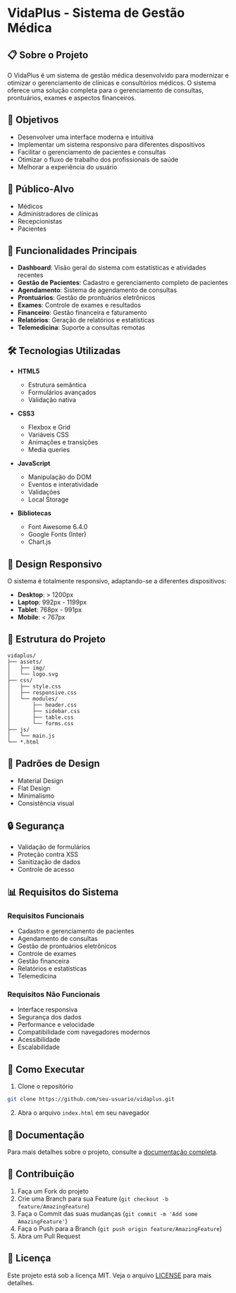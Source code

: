 # VidaPlus - Sistema de Gestão Médica


## 📋 Sobre o Projeto

O VidaPlus é um sistema de gestão médica desenvolvido para modernizar e otimizar o gerenciamento de clínicas e consultórios médicos. O sistema oferece uma solução completa para o gerenciamento de consultas, prontuários, exames e aspectos financeiros.

## 🎯 Objetivos

- Desenvolver uma interface moderna e intuitiva
- Implementar um sistema responsivo para diferentes dispositivos
- Facilitar o gerenciamento de pacientes e consultas
- Otimizar o fluxo de trabalho dos profissionais de saúde
- Melhorar a experiência do usuário

## 👥 Público-Alvo

- Médicos
- Administradores de clínicas
- Recepcionistas
- Pacientes

## 🚀 Funcionalidades Principais

- **Dashboard**: Visão geral do sistema com estatísticas e atividades recentes
- **Gestão de Pacientes**: Cadastro e gerenciamento completo de pacientes
- **Agendamento**: Sistema de agendamento de consultas
- **Prontuários**: Gestão de prontuários eletrônicos
- **Exames**: Controle de exames e resultados
- **Financeiro**: Gestão financeira e faturamento
- **Relatórios**: Geração de relatórios e estatísticas
- **Telemedicina**: Suporte a consultas remotas

## 🛠️ Tecnologias Utilizadas

- **HTML5**
  - Estrutura semântica
  - Formulários avançados
  - Validação nativa

- **CSS3**
  - Flexbox e Grid
  - Variáveis CSS
  - Animações e transições
  - Media queries

- **JavaScript**
  - Manipulação do DOM
  - Eventos e interatividade
  - Validações
  - Local Storage

- **Bibliotecas**
  - Font Awesome 6.4.0
  - Google Fonts (Inter)
  - Chart.js

## 📱 Design Responsivo

O sistema é totalmente responsivo, adaptando-se a diferentes dispositivos:

- **Desktop**: > 1200px
- **Laptop**: 992px - 1199px
- **Tablet**: 768px - 991px
- **Mobile**: < 767px

## 📁 Estrutura do Projeto

```
vidaplus/
├── assets/
│   ├── img/
│   └── logo.svg
├── css/
│   ├── style.css
│   ├── responsive.css
│   └── modules/
│       ├── header.css
│       ├── sidebar.css
│       ├── table.css
│       └── forms.css
├── js/
│   └── main.js
└── *.html
```

## 🎨 Padrões de Design

- Material Design
- Flat Design
- Minimalismo
- Consistência visual

## 🔒 Segurança

- Validação de formulários
- Proteção contra XSS
- Sanitização de dados
- Controle de acesso

## 📊 Requisitos do Sistema

### Requisitos Funcionais
- Cadastro e gerenciamento de pacientes
- Agendamento de consultas
- Gestão de prontuários eletrônicos
- Controle de exames
- Gestão financeira
- Relatórios e estatísticas
- Telemedicina

### Requisitos Não Funcionais
- Interface responsiva
- Segurança dos dados
- Performance e velocidade
- Compatibilidade com navegadores modernos
- Acessibilidade
- Escalabilidade

## 🚀 Como Executar

1. Clone o repositório
```bash
git clone https://github.com/seu-usuario/vidaplus.git
```

2. Abra o arquivo `index.html` em seu navegador

## 📝 Documentação

Para mais detalhes sobre o projeto, consulte a [documentação completa](documentacao.md).

## 🤝 Contribuição

1. Faça um Fork do projeto
2. Crie uma Branch para sua Feature (`git checkout -b feature/AmazingFeature`)
3. Faça o Commit das suas mudanças (`git commit -m 'Add some AmazingFeature'`)
4. Faça o Push para a Branch (`git push origin feature/AmazingFeature`)
5. Abra um Pull Request

## 📄 Licença

Este projeto está sob a licença MIT. Veja o arquivo [LICENSE](LICENSE) para mais detalhes.

